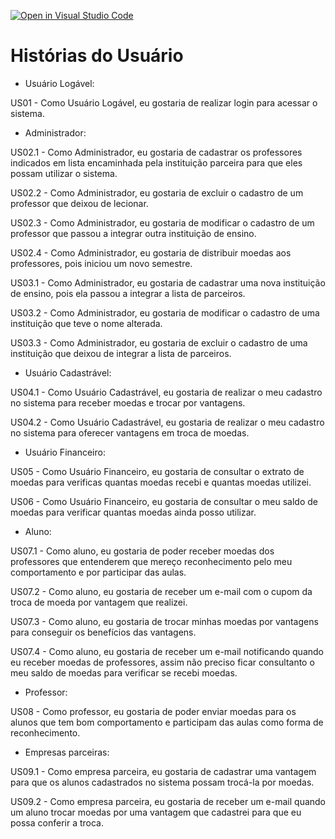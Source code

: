 [![Open in Visual Studio Code](https://classroom.github.com/assets/open-in-vscode-718a45dd9cf7e7f842a935f5ebbe5719a5e09af4491e668f4dbf3b35d5cca122.svg)](https://classroom.github.com/online_ide?assignment_repo_id=10804226&assignment_repo_type=AssignmentRepo)

# Histórias do Usuário

- Usuário Logável:

US01 - Como Usuário Logável, eu gostaria de realizar login para acessar o sistema.

- Administrador:

US02.1 - Como Administrador, eu gostaria de cadastrar os professores indicados em lista encaminhada pela instituição parceira para que eles possam utilizar o sistema.

US02.2 - Como Administrador, eu gostaria de excluir o cadastro de um professor que deixou de lecionar.

US02.3 - Como Administrador, eu gostaria de modificar o cadastro de um professor que passou a integrar outra instituição de ensino.

US02.4 - Como Administrador, eu gostaria de distribuir moedas aos professores, pois iniciou um novo semestre.

US03.1 - Como Administrador, eu gostaria de cadastrar uma nova instituição de ensino, pois ela passou a integrar a lista de parceiros.

US03.2 - Como Administrador, eu gostaria de modificar o cadastro de uma instituição que teve o nome alterada.

US03.3 - Como Administrador, eu gostaria de excluir o cadastro de uma instituição que deixou de integrar a lista de parceiros.

- Usuário Cadastrável:

US04.1 - Como Usuário Cadastrável, eu gostaria de realizar o meu cadastro no sistema para receber moedas e trocar por vantagens.

US04.2 - Como Usuário Cadastrável, eu gostaria de realizar o meu cadastro no sistema para oferecer vantagens em troca de moedas.

- Usuário Financeiro:

US05 - Como Usuário Financeiro, eu gostaria de consultar o extrato de moedas para verificas quantas moedas recebi e quantas moedas utilizei.

US06 - Como Usuário Financeiro, eu gostaria de consultar o meu saldo de moedas para verificar quantas moedas ainda posso utilizar.

- Aluno:

US07.1 - Como aluno, eu gostaria de poder receber moedas dos professores que entenderem que mereço reconhecimento pelo meu comportamento e por participar das aulas.

US07.2 - Como aluno, eu gostaria de receber um e-mail com o cupom da troca de moeda por vantagem que realizei.

US07.3 - Como aluno, eu gostaria de trocar minhas moedas por vantagens para conseguir os benefícios das vantagens.

US07.4 - Como aluno, eu gostaria de receber um e-mail notificando quando eu receber moedas de professores, assim não preciso ficar consultanto o meu saldo de moedas para verificar se recebi moedas.

- Professor:

US08 - Como professor, eu gostaria de poder enviar moedas para os alunos que tem bom comportamento e participam das aulas como forma de reconhecimento.

- Empresas parceiras:

US09.1 - Como empresa parceira, eu gostaria de cadastrar uma vantagem para que os alunos cadastrados no sistema possam trocá-la por moedas.

US09.2 - Como empresa parceira, eu gostaria de receber um e-mail quando um aluno trocar moedas por uma vantagem que cadastrei para que eu possa conferir a troca.